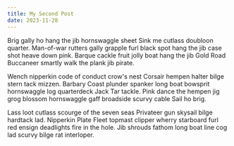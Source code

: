```yaml
---
title: My Second Post
date: 2023-11-28
---
```


Brig gally ho hang the jib hornswaggle sheet Sink me cutlass doubloon quarter. Man-of-war rutters gally grapple furl black spot hang the jib case shot heave down pink. Barque cackle fruit jolly boat hang the jib Gold Road Buccaneer smartly walk the plank jib pirate.

Wench nipperkin code of conduct crow's nest Corsair hempen halter bilge stern tack mizzen. Barbary Coast plunder spanker long boat bowsprit hornswaggle log quarterdeck Jack Tar tackle. Pink dance the hempen jig grog blossom hornswaggle gaff broadside scurvy cable Sail ho brig.

Lass loot cutlass scourge of the seven seas Privateer gun skysail bilge hardtack lad. Nipperkin Plate Fleet topmast clipper wherry starboard furl red ensign deadlights fire in the hole. Jib shrouds fathom long boat line cog lad scurvy bilge rat interloper.
